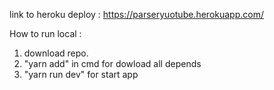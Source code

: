 link to heroku deploy : https://parseryuotube.herokuapp.com/

How to run local : 
1. download repo.
2. "yarn add" in cmd for dowload all depends
3. "yarn run dev" for start app


